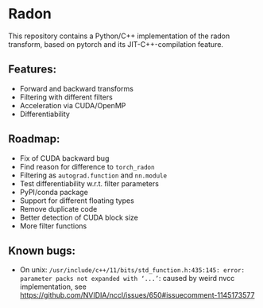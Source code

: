 # Radon
This repository contains a Python/C++ implementation of the radon transform, based on pytorch and its JIT-C++-compilation feature.

## Features:
 - Forward and backward transforms
 - Filtering with different filters
 - Acceleration via CUDA/OpenMP
 - Differentiability

## Roadmap:
 - Fix of CUDA backward bug
 - Find reason for difference to `torch_radon`
 - Filtering as `autograd.function` and `nn.module`
 - Test differentiability w.r.t. filter parameters
 - PyPI/conda package
 - Support for different floating types
 - Remove duplicate code
 - Better detection of CUDA block size
 - More filter functions

## Known bugs:
 - On unix: `/usr/include/c++/11/bits/std_function.h:435:145: error: parameter packs not expanded with ‘...’`: caused by weird nvcc implementation, see https://github.com/NVIDIA/nccl/issues/650#issuecomment-1145173577